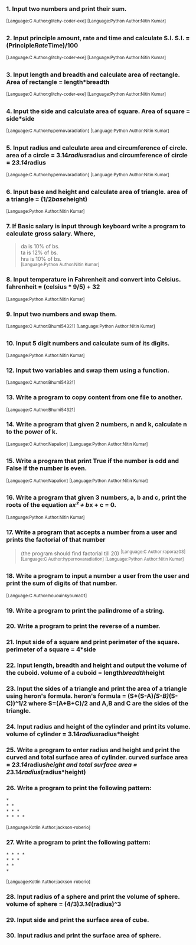 ### 1.	Input two numbers and print their sum.
<sup>	[Language:C 	Author:glitchy-coder-exe]</sup>
<sup>	[Language:Python 	Author:Nitin Kumar]</sup>

### 2.	Input principle amount, rate and time and calculate S.I. S.I. = (Principle*Rate*Time)/100
<sup>	[Language:C 	Author:glitchy-coder-exe]</sup>
<sup>	[Language:Python 	Author:Nitin Kumar]</sup>

### 3.	Input length and breadth and calculate area of rectangle. Area of rectangle = length*breadth
<sup>	[Language:C 	Author:glitchy-coder-exe]</sup>
<sup>	[Language:Python 	Author:Nitin Kumar]</sup>

### 4.	Input the side and calculate area of square. Area of square = side*side
<sup>	[Language:C 	Author:hypernovaradiation]</sup>
<sup>	[Language:Python 	Author:Nitin Kumar]</sup>

### 5.	Input radius and calculate area and circumference of circle. area of a circle = 3.14*radius*radius and circumference of circle = 2*3.14*radius
<sup>	[Language:C	Author:hypernovaradiation]</sup>
<sup>	[Language:Python 	Author:Nitin Kumar]</sup>

### 6.	Input base and height and calculate area of triangle. area of a triangle = (1/2*base*height)
<sup>	[Language:Python 	Author:Nitin Kumar]</sup>


### 7.	If Basic salary is input through keyboard write a program to calculate gross salary. Where,
  > da is 10% of bs. <br>
  > ta is 12% of bs. <br>
  > hra is 10% of bs. <br>
<sup>	[Language:Python 	Author:Nitin Kumar]</sup>


### 8.	Input temperature in Fahrenheit and convert into Celsius. fahrenheit = (celsius * 9/5) + 32
<sup>	[Language:Python 	Author:Nitin Kumar]</sup>


### 9.	Input two numbers and swap them.
<sup>	[Language:C	Author:Bhumi54321]</sup>
<sup>	[Language:Python 	Author:Nitin Kumar]</sup>


### 10.	Input 5 digit numbers and calculate sum of its digits.
<sup>	[Language:Python 	Author:Nitin Kumar]</sup>

	
### 12. Input two variables and swap them using a function.
<sup>	[Language:C	Author:Bhumi54321]</sup>

### 13. Write a program to copy content from one file to another.
<sup>	[Language:C	Author:Bhumi54321]</sup>

### 14. Write a program that given 2 numbers, n and k, calculate n to the power of k.
<sup>	[Language:C	Author:Napalion]</sup>
<sup>	[Language:Python 	Author:Nitin Kumar]</sup>

### 15. Write a program that print True if the number is odd and False if the number is even.
<sup>	[Language:C	Author:Napalion]</sup>
<sup>	[Language:Python 	Author:Nitin Kumar]</sup>

### 16. Write a program that given 3 numbers, a, b and c, print the roots of the equation a*x² + b*x + c = 0.
<sup>	[Language:Python 	Author:Nitin Kumar]</sup>

### 17. Write a program that accepts a number from a user and prints the factorial of that number
> (the program should find factorial till 20)
<sup>	[Language:C	Author:raporaz03]</sup>
<sup>	[Language:C	Author:hypernovaradiation]</sup>
<sup>	[Language:Python 	Author:Nitin Kumar]</sup>

### 18. Write a program to input a number a user from the user and print the sum of digits of that number.
<sup>	[Language:C	Author:hououinkyouma01]</sup>

### 19. Write a program to print the palindrome of a string.

### 20. Write a program to print the reverse of a number.

### 21. Input side of a square and print perimeter of the square. perimeter of a square = 4*side

### 22. Input length, breadth and height and output the volume of the cuboid. volume of a cuboid = length*breadth*height

### 23. Input the sides of a triangle and print the area of a triangle using heron's formula. heron's formula = (S*(S-A)*(S-B)*(S-C))^1/2 where S=(A+B+C)/2 and A,B and C are the sides of the triangle.

### 24. Input radius and height of the cylinder and print its volume. volume of cylinder = 3.14*radius*radius*height

### 25. Write a program to enter radius and height and print the curved and total surface area of cylinder. curved surface area = 2*3.14*radius*height and total surface area = 2*3.14*radius*(radius*height)

### 26. Write a program to print the following pattern:
```html
*
* *
* * *
* * * *
```
<sup> [Language:Kotlin Author:jackson-roberio] </sup>

### 27. Write a program to print the following pattern:
```html
* * * *
* * *
* * 
* 
```
<sup> [Language:Kotlin Author:jackson-roberio] </sup>

### 28. Input radius of a sphere and print the volume of sphere. volume of sphere = (4/3)*3.14*(radius)^3

### 29. Input side and print the surface area of cube.

### 30. Input radius and print the surface area of sphere.

